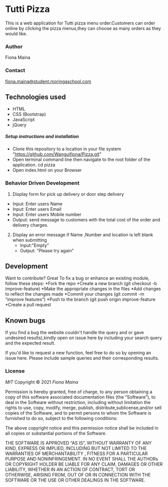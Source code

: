 #  Tutti Pizza

This is a web application for Tutti pizza menu order.Customers can order online by clicking the pizza menus,they can choose as many orders as they would like.

### Author

Fiona Maina

### Contact

fiona.maina@student.moringaschool.com

## Technologies used

* HTML
* CSS (Bootstrap)
* JavaScript
* jQuery

##### Setup instructions and installation

* Clone this repository to a location in your file system  "https://github.com/Wanguifiona/Pizza.git"
* Open terminal command line then navigate to the root folder of the application. cd pizza
* Open index.html on your Browser

### Behavior Driven Development


1. Display form for pick up delivery or door step delivery
  * Input: Enter users Name
  * Input: Enter users Email  
  * Input: Enter users Mobile number
  * Output: send message to customers with the total cost of the order and delivery charges.
2. Display an error message if Name ,Number and location is left blank when  submitting
   * Input:"Empty"
   * Output: "Please try again"
  
## Development

Want to contribute? Great
To fix a bug or enhance an existing module, follow these steps:
*Fork the repo
*Create a new branch (git checkout -b improve-feature)
*Make the appropriate changes in the files
*Add changes to reflect the changes made
*Commit your changes (git commit -m “improve features”)
*Push to the branch (git push origin improve-feature
*Create a pull request

## Known bugs

If you find a bug the website couldn't handle the query and or gave undesired results),kindly open on issue here by including your search query and the expected result.

If you'd like to request a new function, feel free to do so by opening an issue here. Please include sample queries and their corresponding results.

### License

*MIT*
Copyright © 2021 *Fiona Maina*

Permission is hereby granted, free of charge, to any person obtaining a copy of this software associated documentation files (the “Software”), to deal in the Software without restriction, including without limitation the rights to use, copy, modify, merge, publish, distribute,sublicense,and/or sell copies of the Software, and to permit persons to whom the Software is furnished to do so, subject to the following conditions:

The above copyright notice and this permission notice shall be included in all copies or substantial portions of the Software.

THE SOFTWARE IS APPROVED “AS IS”, WITHOUT WARRANTY OF ANY KIND, EXPRESS OR IMPLIED, INCLUDING BUT NOT LIMITED TO THE WARRANTIES OF MERCHANTABILITY , FITNESS FOR A PARTICULAR PURPOSE AND NONINFRINGEMENT. IN NO EVENT SHALL THE AUTHORs OR COPYRIGHT HOLDER BE LIABLE FOR ANY CLAIM, DAMAGES OR OTHER LIABILITY, WHETHER IN AN ACTION OF CONTRACT, TORT OR OTHERWISE, ARISING FROM, OUT OF OR IN CONNECTION WITH THE SOFTWARE OR THE USE OR OTHER DEALINGS IN THE SOFTWARE.
